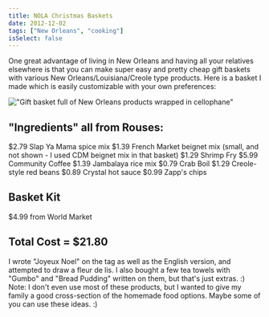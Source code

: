 ```yaml
---
title: NOLA Christmas Baskets
date: 2012-12-02
tags: ["New Orleans", "cooking"]
isSelect: false
---
```


One great advantage of living in New Orleans and having all your relatives elsewhere is that you can make super easy and pretty cheap gift baskets with various New Orleans/Louisiana/Creole type products.  Here is a basket I made which is easily customizable with your own preferences:

!["Gift basket full of New Orleans products wrapped in cellophane"](/images/posts/xmas_basket.jpg)

## "Ingredients" all from Rouses:

$2.79  Slap Ya Mama spice mix
$1.39 French Market beignet mix (small, and not shown - I used CDM beignet mix in that basket)
$1.29 Shrimp Fry
$5.99 Community Coffee
$1.39 Jambalaya rice mix
$0.79 Crab Boil
$1.29 Creole-style red beans
$0.89 Crystal hot sauce
$0.99 Zapp's chips

## Basket Kit
$4.99 from World Market

## Total Cost = $21.80

I wrote "Joyeux Noel" on the tag as well as the English version, and attempted to draw a fleur de lis.  I also bought a few tea towels with "Gumbo" and "Bread Pudding" written on them, but that's just extras.  :)  Note:  I don't even use most of these products, but I wanted to give my family a good cross-section of the homemade food options.  Maybe some of you can use these ideas.  :)
